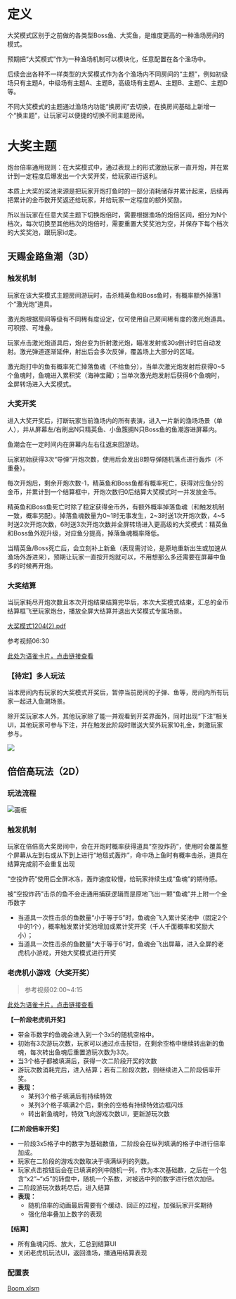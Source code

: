 # 定义
大奖模式区别于之前做的各类型Boss鱼、大奖鱼，是维度更高的一种渔场房间的模式。

预期把“大奖模式”作为一种渔场机制可以模块化，任意配置在各个渔场中。

后续会出各种不一样类型的大奖模式作为各个渔场内不同房间的“主题”，例如初级场只有主题A，中级场有主题A、主题B，高级场有主题A、主题B、主题C、主题D等。

不同大奖模式的主题通过渔场内功能“换房间”去切换，在换房间基础上新增一个“换主题”，让玩家可以便捷的切换不同主题房间。

# 大奖主题
炮台倍率通用规则：在大奖模式中，通过表现上的形式激励玩家一直开炮，并在累计到一定程度后爆发出一个大奖开奖，给玩家进行返利。

本质上大奖的奖池来源是把玩家开炮打鱼时的一部分消耗储存并累计起来，后续再把累计的金币数开奖返还给玩家，并给玩家一定程度的额外奖励。

所以当玩家在任意大奖主题下切换炮倍时，需要根据渔场的炮倍区间，细分为N个档次，每次切换至其他档次的炮倍时，需要重置大奖奖池为空，并保存下每个档次的大奖奖池，跟玩家id走。

## 天赐金路鱼潮（3D）
### 触发机制
玩家在该大奖模式主题房间游玩时，击杀精英鱼和Boss鱼时，有概率额外掉落1个“激光炮”道具。

激光炮根据房间等级有不同稀有度设定，仅可使用自己房间稀有度的激光炮道具。可积攒、可堆叠。

玩家点击激光炮道具后，炮台变为折射激光炮，瞄准发射或30s倒计时后自动发射。激光弹道逐渐延伸，射出后会多次反弹，覆盖场上大部分的区域。

激光炮打中的鱼有概率死亡掉落鱼魂（不给鱼分），当单次激光炮发射后获得0~5个鱼魂时，鱼魂进入累积奖（海神宝藏）；当单次激光炮发射后获得6个鱼魂时，全屏转场进入大奖模式。

### 大奖开奖
进入大奖开奖后，打断玩家当前渔场内的所有表演，进入一片新的渔场场景（单人），并从屏幕左/右刷出N只精英鱼、小鱼簇拥N只Boss鱼的鱼潮游进屏幕内。

鱼潮会在一定时间内在屏幕内左右往返来回游动。

玩家初始获得3次“导弹”开炮次数，使用后会发出8颗导弹随机落点进行轰炸（不重叠）。

每次开炮后，剩余开炮次数-1，精英鱼和Boss鱼都有概率死亡，获得对应鱼分的金币，并累计到一个结算框中，开炮次数归0后结算大奖模式时一并发放金币。

精英鱼和Boss鱼死亡时除了稳定获得金币外，有额外概率掉落鱼魂（和触发机制一致，概率另配）。掉落鱼魂数量为0~1时无事发生，2~3时送1次开炮次数，4~5时送2次开炮次数，6时送3次开炮次数并全屏转场进入更高级的大奖模式：精英鱼和Boss鱼外观升级，对应鱼分提高，掉落鱼魂概率降低。

当精英鱼/Boss死亡后，会立刻补上新鱼（表现需讨论，是原地重新出生或加速从渔场外游进来），预期让玩家一直按开炮就可以，不用想那么多还需要在屏幕中鱼多的时候再开炮。

### 大奖结算
当玩家耗尽开炮次数且本次开炮结果结算完毕后，本次大奖模式结束，汇总的金币结算框飞至玩家炮台，播放全屏大结算并退出大奖模式专属场景。

[大奖模式1204(2).pdf](https://snh48group.yuque.com/attachments/yuque/0/2024/pdf/43256847/1733283528950-2fb40c6e-e6c0-4c62-82b9-a4da8af68390.pdf)



参考视频06:30

[此处为语雀卡片，点击链接查看](https://www.yuque.com/ttk5k0/manpny/pogbu75fnzsbiapn#vr7n7)

### 【待定】多人玩法
当本房间内有玩家的大奖模式开奖后，暂停当前房间的子弹、鱼等，房间内所有玩家一起进入鱼潮场景。

除开奖玩家本人外，其他玩家除了能一并观看到开奖界面外，同时出现“下注”相关UI，其他玩家可参与下注，并在触发此阶段时赠送大奖外玩家10礼金，刺激玩家参与。

![](https://cdn.nlark.com/yuque/0/2024/png/43256847/1731142444287-af23ce93-5d4e-4bbf-8ffc-654e73516238.png)

## 倍倍高玩法（2D）
### 玩法流程
![画板](https://cdn.nlark.com/yuque/0/2024/jpeg/26927517/1731640144945-470d6dc6-b966-4e5e-b6de-48f500fcbf75.jpeg)

### 触发机制
玩家在倍倍高大奖房间中，会在开炮时概率获得道具“空投炸药”，使用时会覆盖整个屏幕从左到右或从下到上进行“地毯式轰炸”，命中场上鱼时有概率击杀，道具在结算完成前不会重复出现

“空投炸药”使用后全屏冰冻，轰炸速度较慢，给玩家持续生成“鱼魂”的期待感。

被“空投炸药”击杀的鱼不会走通用捕获逻辑而是原地飞出一颗“鱼魂”并上附一个金币数字

+ 当道具一次性击杀的鱼数量“小于等于5”时，鱼魂会飞入累计奖池中（固定2个中的1个），概率触发累计奖池增加或累计奖开奖（千人千面概率和奖励大小）；
+ 当道具一次性击杀的鱼数量“大于等于6”时，鱼魂会飞出屏幕，进入全屏的老虎机小游戏，开始大奖模式进行开奖

### 老虎机小游戏（大奖开奖）
> 参考视频02:00~4:15
>

[此处为语雀卡片，点击链接查看](https://www.yuque.com/ttk5k0/manpny/pogbu75fnzsbiapn#BC5jN)

**【一阶段老虎机开奖】**

+ 带金币数字的鱼魂会进入到一个3x5的随机空格中。
+ 初始有3次游玩次数，玩家可以通过点击按钮，在剩余空格中继续转出新的鱼魂，每次转出鱼魂后重置游玩次数为3次。
+ 当3个格子都被填满后，获得一次二阶段开奖的次数
+ 游玩次数消耗完后，进入结算；若有二阶段次数，则继续进入二阶段倍率开奖。
+ **表现：**
    - 某列3个格子填满后有持续特效
    - 某列3个格子填满2个后，剩余的空格有持续特效边框闪烁
    - 转出新鱼魂时，特效飞向游戏次数UI，更新游玩次数

**【二阶段倍率开奖】**

+ 一阶段3x5格子中的数字为基础数值，二阶段会在纵列填满的格子中进行倍率加成。
+ 玩家在二阶段的游戏次数取决于填满纵列的列数。
+ 玩家点击按钮后会在已填满的列中随机一列，作为本次基础数，之后在一个包含“x2”~“x5”的转盘中，随机一个系数，对被选中列的数字进行依次加倍。
+ 二阶段游玩次数耗尽后，进入结算
+ **表现：**
    - 随机倍率的动画最后需要有个缓动、回正的过程，加强玩家开奖期待
    - 强化倍率叠加上数字的表现

**【结算】**

+ 所有鱼魂闪烁、放大，汇总到结算UI
+ 关闭老虎机玩法UI，返回渔场，播通用结算表现

### 配置表
[Boom.xlsm](https://snh48group.yuque.com/attachments/yuque/0/2024/xlsm/26927517/1731647464089-5b15e3fa-740d-4782-9724-ea5bbc7aab99.xlsm)

